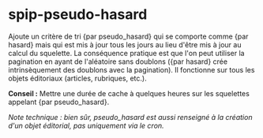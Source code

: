 # spip-pseudo-hasard

Ajoute un critère de tri {par pseudo_hasard} qui se comporte comme {par hasard} mais qui est mis à jour tous les jours au lieu d'être mis à jour au calcul du squelette. La conséquence pratique est que l'on peut utiliser la pagination en ayant de l'aléatoire sans doublons ({par hasard} crée intrinsèquement des doublons avec la pagination). Il fonctionne sur tous les objets éditoriaux (articles, rubriques, etc.).

**Conseil :** Mettre une durée de cache à quelques heures sur les squelettes appelant {par pseudo_hasard}.

*Note technique : bien sûr, pseudo_hasard est aussi renseigné à la création d'un objet éditorial, pas uniquement via le cron.*